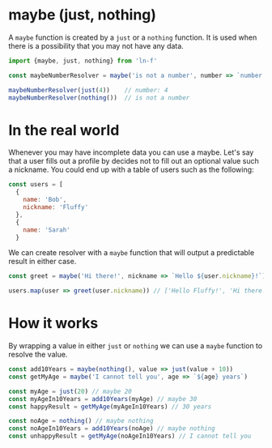 # maybe (just, nothing)

A `maybe` function is created by a `just` or a `nothing` function. It is used when there is a possibility that you may not have any data.

```javascript
import {maybe, just, nothing} from 'ln-f'

const maybeNumberResolver = maybe('is not a number', number => `number: ${number}`)

maybeNumberResolver(just(4))    // number: 4
maybeNumberResolver(nothing())  // is not a number

```

# In the real world

Whenever you may have incomplete data you can use a maybe. Let's say that a user fills out a profile by decides not to fill out an optional value such a nickname. You could end up with a table of users such as the following:

```javascript
const users = [
  {
    name: 'Bob',
    nickname: 'Fluffy'
  },
  {
    name: 'Sarah'
  }
```

We can create resolver with a `maybe` function that will output a predictable result in either case.

```javascript
const greet = maybe('Hi there!', nickname => `Hello ${user.nickname}!`)

users.map(user => greet(user.nickname)) // ['Hello Fluffy!', 'Hi there!']
```

# How it works

By wrapping a value in either `just` or `nothing` we can use a `maybe` function to resolve the value.

```javascript
const add10Years = maybe(nothing(), value => just(value + 10))
const getMyAge = maybe('I cannot tell you', age => `${age} years`)

const myAge = just(20) // maybe 20
const myAgeIn10Years = add10Years(myAge) // maybe 30
const happyResult = getMyAge(myAgeIn10Years) // 30 years

const noAge = nothing() // maybe nothing
const noAgeIn10Years = add10Years(noAge) // maybe nothing
const unhappyResult = getMyAge(noAgeIn10Years) // I cannot tell you
```
